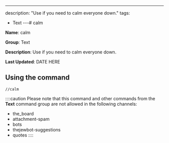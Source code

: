 ---
description: "Use if you need to calm everyone down."
tags:
  - Text
---# calm

**Name**: calm

**Group**: Text

**Description**: Use if you need to calm everyone down.

**Last Updated**: DATE HERE

## Using the command

    //calm

::::caution Please note that this command and other commands from the **Text** command group are not allowed in the following channels:
- the_board
- attachment-spam
- bots
- thejewbot-suggestions
- quotes
::::